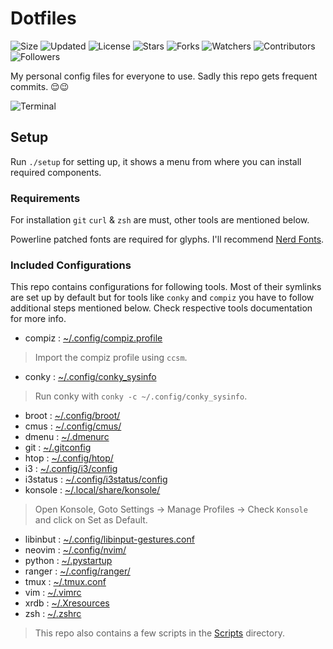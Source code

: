 # Dotfiles

![Size](https://img.shields.io/github/repo-size/2kabhishek/Dotfiles?style=plastic&color=green&label=Size)
![Updated](https://img.shields.io/github/last-commit/2kabhishek/Dotfiles?style=plastic&color=red&label=Updated)
![License](https://img.shields.io/github/license/2kabhishek/Dotfiles?style=plastic&color=lightgrey&label=License)
![Stars](https://img.shields.io/github/stars/2kabhishek/Dotfiles?style=plastic&color=ffd500&label=Stars)
![Forks](https://img.shields.io/github/forks/2kabhishek/Dotfiles?style=plastic&color=brightgreen&label=Forks)
![Watchers](https://img.shields.io/github/watchers/2kabhishek/Dotfiles?style=plastic&color=orange&label=Watchers)
![Contributors](https://img.shields.io/github/contributors/2kabhishek/Dotfiles?style=plastic&color=ff69b4&label=Contributors)
![Followers](https://img.shields.io/github/followers/2kabhishek?style=plastic&color=blue&label=Followers)

My personal config files for everyone to use. Sadly this repo gets frequent commits. 😌😉

![Terminal](https://i.imgur.com/XOJlQXU.png)

## Setup

Run `./setup` for setting up, it shows a menu from where you can install required components.

### Requirements

For installation `git` `curl` & `zsh` are must, other tools are mentioned below.

Powerline patched fonts are required for glyphs. I'll recommend [Nerd Fonts](https://www.nerdfonts.com/).

### Included Configurations

This repo contains configurations for following tools.
Most of their symlinks are set up by default but for tools like  `conky` and `compiz` you have to follow additional steps mentioned below.
Check respective tools documentation for more info.

* compiz : [~/.config/compiz.profile](https://github.com/2KAbhishek/Dotfiles/blob/master/.config/compiz.profile)

> Import the compiz profile using `ccsm`.

* conky : [~/.config/conky_sysinfo](https://github.com/2KAbhishek/Dotfiles/blob/master/.config/conky_sysinfo)

> Run conky with `conky -c ~/.config/conky_sysinfo`.

* broot : [~/.config/broot/](https://github.com/2KAbhishek/Dotfiles/blob/master/.config/broot/)
* cmus : [~/.config/cmus/](https://github.com/2KAbhishek/Dotfiles/blob/master/.config/cmus/)
* dmenu : [~/.dmenurc](https://github.com/2KAbhishek/Dotfiles/blob/master/.dmenurc)
* git : [~/.gitconfig](https://github.com/2KAbhishek/Dotfiles/blob/master/.gitconfig)
* htop : [~/.config/htop/](https://github.com/2KAbhishek/Dotfiles/blob/master/.config/htop/)
* i3 : [~/.config/i3/config](https://github.com/2KAbhishek/Dotfiles/blob/master/.config/i3/config)
* i3status : [~/.config/i3status/config](https://github.com/2KAbhishek/Dotfiles/blob/master/.config/i3status/config)
* konsole : [~/.local/share/konsole/](https://github.com/2KAbhishek/Dotfiles/blob/master/.local/share/konsole)

> Open Konsole, Goto Settings -> Manage Profiles -> Check `Konsole` and click on Set as Default.

* libinbut : [~/.config/libinput-gestures.conf](https://github.com/2KAbhishek/Dotfiles/blob/master/.config/libinput-gestures.conf)
* neovim : [~/.config/nvim/](https://github.com/2KAbhishek/Dotfiles/blob/master/.config/nvim/)
* python : [~/.pystartup](https://github.com/2KAbhishek/Dotfiles/blob/master/.pystartup)
* ranger : [~/.config/ranger/](https://github.com/2KAbhishek/Dotfiles/blob/master/.config/ranger/)
* tmux : [~/.tmux.conf](https://github.com/2KAbhishek/Dotfiles/blob/master/.tmux.conf)
* vim : [~/.vimrc](https://github.com/2KAbhishek/Dotfiles/blob/master/.vimrc)
* xrdb : [~/.Xresources](https://github.com/2KAbhishek/Dotfiles/blob/master/.Xresources)
* zsh : [~/.zshrc](https://github.com/2KAbhishek/Dotfiles/blob/master/.zshrc)

> This repo also contains a few scripts in the [Scripts](https://github.com/2KAbhishek/Dotfiles/blob/master/Scripts) directory.

